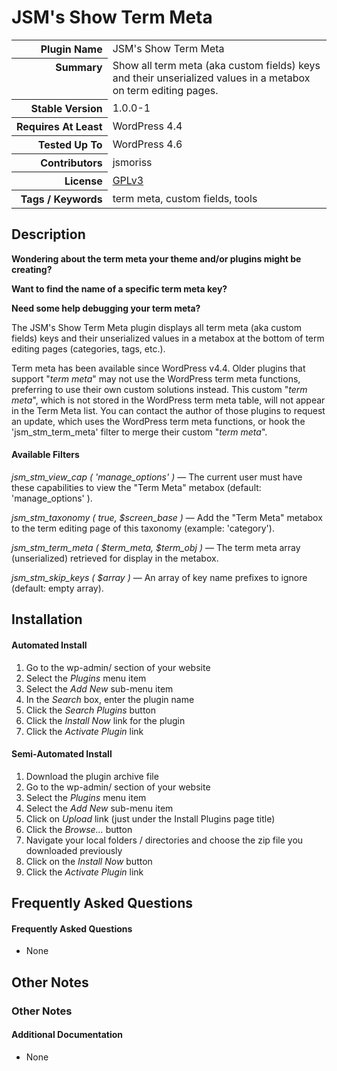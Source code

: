 <h1>JSM&#039;s Show Term Meta</h1>

<table>
<tr><th align="right" valign="top" nowrap>Plugin Name</th><td>JSM&#039;s Show Term Meta</td></tr>
<tr><th align="right" valign="top" nowrap>Summary</th><td>Show all term meta (aka custom fields) keys and their unserialized values in a metabox on term editing pages.</td></tr>
<tr><th align="right" valign="top" nowrap>Stable Version</th><td>1.0.0-1</td></tr>
<tr><th align="right" valign="top" nowrap>Requires At Least</th><td>WordPress 4.4</td></tr>
<tr><th align="right" valign="top" nowrap>Tested Up To</th><td>WordPress 4.6</td></tr>
<tr><th align="right" valign="top" nowrap>Contributors</th><td>jsmoriss</td></tr>
<tr><th align="right" valign="top" nowrap>License</th><td><a href="http://www.gnu.org/licenses/gpl.txt">GPLv3</a></td></tr>
<tr><th align="right" valign="top" nowrap>Tags / Keywords</th><td>term meta, custom fields, tools</td></tr>
</table>

<h2>Description</h2>

<p><strong>Wondering about the term meta your theme and/or plugins might be creating?</strong></p>

<p><strong>Want to find the name of a specific term meta key?</strong></p>

<p><strong>Need some help debugging your term meta?</strong></p>

<p>The JSM's Show Term Meta plugin displays all term meta (aka custom fields) keys and their unserialized values in a metabox at the bottom of term editing pages (categories, tags, etc.).</p>

<p>Term meta has been available since WordPress v4.4. Older plugins that support "<em>term meta</em>" may not use the WordPress term meta functions, preferring to use their own custom solutions instead. This custom "<em>term meta</em>", which is not stored in the WordPress term meta table, will not appear in the Term Meta list. You can contact the author of those plugins to request an update, which uses the WordPress term meta functions, or hook the 'jsm_stm_term_meta' filter to merge their custom "<em>term meta</em>".</p>

<h4>Available Filters</h4>

<p><em>jsm_stm_view_cap ( 'manage_options' )</em> &mdash; The current user must have these capabilities to view the "Term Meta" metabox (default: 'manage_options' ).</p></p>

<p><em>jsm_stm_taxonomy ( true, $screen_base )</em> &mdash; Add the "Term Meta" metabox to the term editing page of this taxonomy (example: 'category').</p></p>

<p><em>jsm_stm_term_meta ( $term_meta, $term_obj )</em> &mdash; The term meta array (unserialized) retrieved for display in the metabox.</p></p>

<p><em>jsm_stm_skip_keys ( $array )</em> &mdash; An array of key name prefixes to ignore (default: empty array).</p></p>


<h2>Installation</h2>

<h4>Automated Install</h4>

<ol>
<li>Go to the wp-admin/ section of your website</li>
<li>Select the <em>Plugins</em> menu item</li>
<li>Select the <em>Add New</em> sub-menu item</li>
<li>In the <em>Search</em> box, enter the plugin name</li>
<li>Click the <em>Search Plugins</em> button</li>
<li>Click the <em>Install Now</em> link for the plugin</li>
<li>Click the <em>Activate Plugin</em> link</li>
</ol>

<h4>Semi-Automated Install</h4>

<ol>
<li>Download the plugin archive file</li>
<li>Go to the wp-admin/ section of your website</li>
<li>Select the <em>Plugins</em> menu item</li>
<li>Select the <em>Add New</em> sub-menu item</li>
<li>Click on <em>Upload</em> link (just under the Install Plugins page title)</li>
<li>Click the <em>Browse...</em> button</li>
<li>Navigate your local folders / directories and choose the zip file you downloaded previously</li>
<li>Click on the <em>Install Now</em> button</li>
<li>Click the <em>Activate Plugin</em> link</li>
</ol>


<h2>Frequently Asked Questions</h2>

<h4>Frequently Asked Questions</h4>

<ul>
<li>None</li>
</ul>


<h2>Other Notes</h2>

<h3>Other Notes</h3>
<h4>Additional Documentation</h4>

<ul>
<li>None</li>
</ul>

